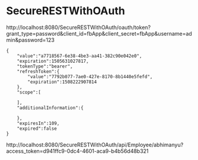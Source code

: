 # SecureRESTWithOAuth

http://localhost:8080/SecureRESTWithOAuth/oauth/token?grant_type=password&client_id=fbApp&client_secret=fbApp&username=admin&password=123

```
{  
    "value":"a7718567-6e38-4be3-aa41-382c90e042e0",
    "expiration":1505631027817,
    "tokenType":"bearer",
    "refreshToken":{  
        "value":"7792b077-7ae0-427e-8170-8b1440e5fefd",
        "expiration":1508222907814
    },
    "scope":[  

    ],
    "additionalInformation":{  

    },
    "expiresIn":109,
    "expired":false
}
```

http://localhost:8080/SecureRESTWithOAuth/api/Employee/abhimanyu?access_token=d941ffc9-0dc4-4601-aca9-b4b56d48b321
